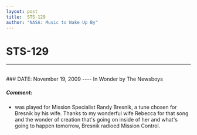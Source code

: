 ```yaml
---
layout: post
title:  STS-129
author: "NASA: Music to Wake Up By"
---
```


# STS-129
----
<br/>
### DATE: November 19, 2009
----
In Wonder by The Newsboys

##### Comment:
* was played for Mission Specialist Randy Bresnik, a tune chosen for Bresnik by his wife. Thanks to my wonderful wife Rebecca for that song and the wonder of creation that's going on inside of her and what's going to happen tomorrow, Bresnik radioed Mission Control.
